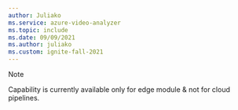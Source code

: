 ```yaml
---
author: Juliako
ms.service: azure-video-analyzer
ms.topic: include
ms.date: 09/09/2021
ms.author: juliako
ms.custom: ignite-fall-2021
---
```


> [!NOTE]
> Capability is currently available only for edge module & not for cloud pipelines.
